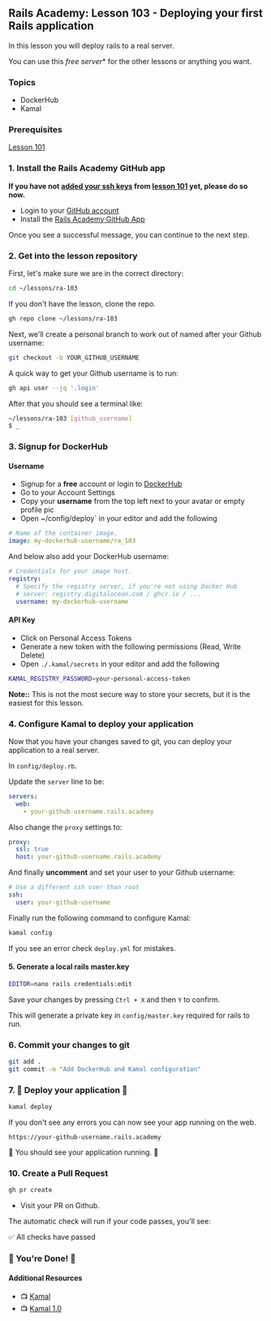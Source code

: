 ## Rails Academy: Lesson 103 - Deploying your first Rails application

In this lesson you will deploy rails to a real server.

You can use this *free server** for the other lessons or anything you want.

### Topics

- DockerHub
- Kamal

### Prerequisites

[Lesson 101](https://github.com/justintanner/ra-101)

### 1. Install the Rails Academy GitHub app

**If you have not [added your ssh keys](https://github.com/justintanner/ra-101?tab=readme-ov-file#2-generate-a-local-ssh-key) from [lesson 101](https://github.com/justintanner/ra-101) yet, please do so now.**

- Login to your [GitHub account](https://github.com)
- Install the [Rails Academy GitHub App](https://github.com/apps/rails-academy)

Once you see a successful message, you can continue to the next step.

### 2. Get into the lesson repository

First, let's make sure we are in the correct directory:

```bash
cd ~/lessons/ra-103
```

If you don't have the lesson, clone the repo.

```bash
gh repo clone ~/lessons/ra-103
```

Next, we'll create a personal branch to work out of named after your Github username:

```bash
git checkout -b YOUR_GITHUB_USERNAME
```

A quick way to get your Github username is to run:

```bash
gh api user --jq '.login'
```

After that you should see a terminal like:

```bash
~/lessons/ra-103 [github_username]
$ _
```

### 3. Signup for DockerHub

#### Username

- Signup for a **free** account or login to [DockerHub](https://hub.docker.com/)
- Go to your Account Settings
- Copy your **username** from the top left next to your avatar or empty profile pic
- Open ~/config/deploy` in your editor and add the following

```yaml
# Name of the container image.
image: my-dockerhub-username/ra_103
```

And below also add your DockerHub username:

```yaml
# Credentials for your image host.
registry:
  # Specify the registry server, if you're not using Docker Hub
  # server: registry.digitalocean.com / ghcr.io / ...
  username: my-dockerhub-username
```

#### API Key

- Click on Personal Access Tokens
- Generate a new token with the following permissions (Read, Write Delete)
- Open `./.kamal/secrets` in your editor and add the following

```bash
KAMAL_REGISTRY_PASSWORD=your-personal-access-token
```

**Note::** This is not the most secure way to store your secrets, but it is the easiest for this lesson.

### 4. Configure Kamal to deploy your application

Now that you have your changes saved to git, you can deploy your application to a real server.

In `config/deploy.rb`.

Update the `server` line to be:

```yaml
servers:
  web:
    - your-github-username.rails.academy
```

Also change the `proxy` settings to:

```yaml
proxy:
  ssl: true
  host: your-github-username.rails.academy
```

And finally **uncomment** and set your user to your Github username:

```yaml
# Use a different ssh user than root
ssh:
  user: your-github-username
```

Finally run the following command to configure Kamal:

```bash
kamal config
```

If you see an error check `deploy.yml` for mistakes.

#### 5. Generate a local rails master.key
    
```bash
EDITOR=nano rails credentials:edit
```

Save your changes by pressing `Ctrl + X` and then `Y` to confirm.

This will generate a private key in `config/master.key` required for rails to run.

### 6. Commit your changes to git

```bash
git add .
git commit -m "Add DockerHub and Kamal configuration"
```

### 7. :rocket: Deploy your application :rocket:

```bash
kamal deploy
```

If you don't see any errors you can now see your app running on the web.

`https://your-github-username.rails.academy`

:tada: You should see your application running. :tada:

### 10. Create a Pull Request

```bash
gh pr create
```

* Visit your PR on Github.

The automatic check will run if your code passes, you'll see:

:white_check_mark: All checks have passed

### :tada: You're Done! :tada:

#### Additional Resources

- :tv: [Kamal](https://kamal-deploy.org/)
- :tv: [Kamal 1.0](https://www.youtube.com/watch?v=yWSpjKErnco)


